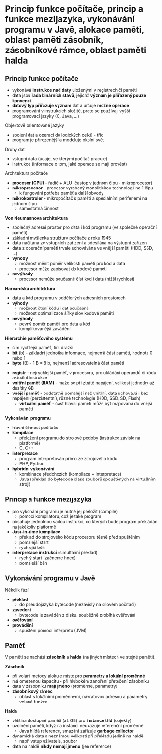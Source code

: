 # Princip funkce počítače, princip a funkce mezijazyka, vykonávání programu v Javě, alokace paměti, oblast paměti zásobník, zásobníkové rámce, oblast paměti halda

## Princip funkce počítače

- vykonává **instrukce nad daty** uloženými v registrech či paměti
- data jsou **řada binárních stavů**, jejichž **význam je přiřazený pouze konvencí**
- **datový typ přiřazuje význam** dat a určuje **možné operace**
- programování v instrukcích složité, proto se používají vyšší programovací jazyky (C, Java, ...)

Objektově orientované jazyky
- spojení dat a operací do logických celků - tříd
- program je přirozenější a modeluje okolní svět

Druhy dat
- vstupní data (údaje, se kterými počítač pracuje)
- instrukce (informace o tom, jaké operace se mají provést)

Architektura počítače
- **procesor (CPU)** - řadič + ALU (častop v jednom čipu - mikroprocesor)
- **mikroprocesor** - procesor vyrobený monolitickou technologií na 1 čipu
	- k fungování potřeba paměť a další obvody
- **mikrokontroler** - mikropočítač s pamětí a speciálními periferiemi na jednom čipu
	- samostatná činnost

**Von Neumannova architektura**
- společný adresní prostor pro data i kód programu (ve společné operační paměti)
- základní myšlenka struktury počítače z roku 1945
- data načítána ze vstupních zařízení a odesílána na výstupní zařízení
- data z operační paměti trvale uchovávána ve vnější paměti (HDD, SSD, ...)
- **výhody**
	- možnost měnit poměr velikosti paměti pro kód a data
	- procesor může zapisovat do kódové paměti
- **nevýhody**
	- procesor nemůže současně číst kód i data (nižší rychlost)

**Harvardská architektura**
- data a kód programu v oddělených adresních prostorech
- **výhody**
	- možnost čtení kódu i dat současně
	- možnost optimalizace šířky slov kódové paměti
- **nevýhody**
	- pevný poměr paměti pro data a kód
	- komplikovanější zavádění

**Hierarchie paměťového systému**
+ čím rychlejší paměť, tím dražší
+ **bit** (b) - základní jednotka informace, nejmenší část paměti, hodnota 0 nebo 1
+ **byte** (B) - 1 B = 8 b, nejmenší adresovatelná část paměti
- **registr** - nejrychlejší paměť, v procesoru, pro ukládání operandů či kódu aktuální instrukce
- **vnitřní paměť (RAM)** - maže se při ztrátě napájení, velikost jednotky až desítky GB
- **vnější paměť** - podstatně pomalejší než vnitřní, data uchovává i bez napájení (perzistentní), různé technologie (HDD, SSD, SD, Flash)
	- **virtuální paměť** - část hlavní paměti může být mapovaná do vnější paměti

**Vykonávání programu**
- hlavní čínnost počítače
- **kompilace**
	- přeložení programu do strojové podoby (instrukce závislé na platformě)
	- C, C++
- **interpretace**
	- program interpretován přímo ze zdrojového kódu
	- PHP, Python
- **hybridní vykonávání**
	- kombinace předchozích (kompilace + interpretace)
	- Java (překlad do bytecode class souborů spouštěných na virtuálním stroji)

## Princip a funkce mezijazyka

- pro vykonání programu je nutné jej přeložit (compile)
	- pomocí kompilátoru, což je také program
- obsahuje jednotnou sadou instrukcí, do kterých bude program překládán na jakékoliv platformě
- **Just-in-time kompilace**
	- překlad do strojového kódu procesoru těsně před spuštěním
	- pomalejší start
	- rychlejší běh
- **interpretace instrukcí** (simultánní překlad)
	- rychlý start (začneme hned)
	- pomalejší běh

## Vykonávání programu v Javě

Několik fází
- **překlad**
	- do pseudojazyka bytecode (nezávislý na cílovém počítači)
- **zavedení**
	- bytecode je zaváděn z disku, souběžně probíhá ověřování
- **ověřování**
- **provádění**
	- spuštění pomocí interpretu (JVM)

## Paměť

V paměti se nachází **zásobník** a **halda** (na jiných místech ve stejné paměti).

**Zásobník**
- při volání metody alokuje místo pro **parametry a lokální proměnné**
- má omezenou kapacitu - při hlubokém zanoření přetečení zásobníku
- data v zásobníku **mají jméno** (proměnné, parametry)
- **zásobníkový rámec**
	- oblast s lokálními proměnnými, návratovou adresou a parametry volané funkce

**Halda**
- většina dostupné paměti (až GB) pro **instance tříd** (objekty)
- uvolnění paměti, když na instanci neukazuje referenční proměnné
	- Java hlídá reference, smazání zařizuje **garbage collector**
- dynamická data s neznámou velikostí při překladu jedině na haldě
	- např. vstup uživatele, soubor
- data na haldě **nikdy nemají jméno** (jen reference)